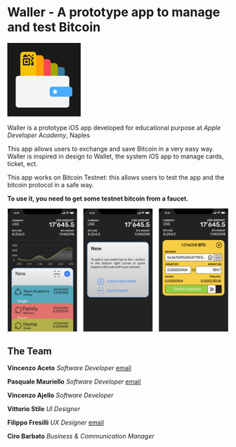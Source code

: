 # Waller - A prototype app to manage and test Bitcoin

![alt Waller icon](https://github.com/vinzaceto/madeInChain/blob/master/Waller/Waller/Assets.xcassets/AppIcon.appiconset/wallerIcon-83.5%402x.png)

Waller is a prototype iOS app developed for educational purpose at _Apple Developer Academy_, Naples

This app allows users to exchange and save Bitcoin in a very easy way. Waller is inspired in design to Wallet, the system iOS app to manage cards, ticket, ect.

This app works on Bitcoin Testnet: this allows users to test the app and the bitcoin protocol in a safe way.

**To use it, you need to get some testnet bitcoin from a faucet.**

![alt Waller screenshot](https://github.com/vinzaceto/madeInChain/blob/master/Screen%20Shot%202018-04-12%20at%2009.30.54.png)

**The Team**
-----

**Vincenzo Aceto** _Software Developer_ [email](mailTo://vinc.aceto@gmail.com)

**Pasquale Mauriello** _Software Developer_ [email](mailTo://paki81@cheapnet.it)

**Vincenzo Ajello** _Software Developer_

**Vittorio Stile** _UI Designer_

**Filippo Fresilli** _UX Designer_ [email](mailTo://filippo.fresilli@gmail.com)

**Ciro Barbato** _Business & Communication Manager_ 

